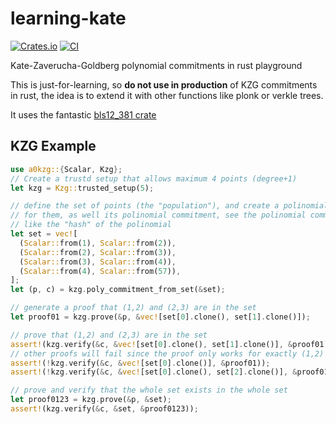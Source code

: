 # learning-kate
[![Crates.io](https://img.shields.io/crates/v/a0kzg.svg)](https://crates.io/crates/a0kzg)
[![CI](https://github.com/adria0/a0kzg/actions/workflows/ci.yml/badge.svg?branch=main)](https://github.com/adria0/a0kzg/actions/workflows/ci.yml)

Kate-Zaverucha-Goldberg polynomial commitments in rust playground

This is just-for-learning, so **do not use in production** of KZG commitments in rust, the
idea is to extend it with other functions like plonk or verkle trees.

It uses the fantastic [bls12_381 crate](https://github.com/zkcrypto/bls12_381) 

## KZG Example

```rust
use a0kzg::{Scalar, Kzg};
// Create a trustd setup that allows maximum 4 points (degree+1)
let kzg = Kzg::trusted_setup(5);

// define the set of points (the "population"), and create a polinomial
// for them, as well its polinomial commitment, see the polinomial commitment
// like the "hash" of the polinomial
let set = vec![
  (Scalar::from(1), Scalar::from(2)),
  (Scalar::from(2), Scalar::from(3)),
  (Scalar::from(3), Scalar::from(4)),
  (Scalar::from(4), Scalar::from(57)),
];
let (p, c) = kzg.poly_commitment_from_set(&set);

// generate a proof that (1,2) and (2,3) are in the set
let proof01 = kzg.prove(&p, &vec![set[0].clone(), set[1].clone()]);

// prove that (1,2) and (2,3) are in the set
assert!(kzg.verify(&c, &vec![set[0].clone(), set[1].clone()], &proof01));
// other proofs will fail since the proof only works for exactly (1,2) AND (2,3)
assert!(!kzg.verify(&c, &vec![set[0].clone()], &proof01));
assert!(!kzg.verify(&c, &vec![set[0].clone(), set[2].clone()], &proof01));

// prove and verify that the whole set exists in the whole set
let proof0123 = kzg.prove(&p, &set);
assert!(kzg.verify(&c, &set, &proof0123));
```

